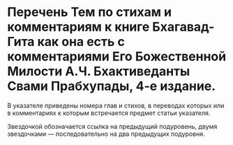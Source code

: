 # Перечень Тем по стихам и комментариям к книге Бхагавад-Гита как она есть с комментариями Его Божественной Милости А.Ч. Бхактиведанты Свами Прабхупады, 4-е издание. 

В указателе приведены номера глав и стихов, в переводах которых или в комментариях к которым встречается предмет статьи указателя.
 
Звездочкой обозначается ссылка на предыдущий подуровень, двумя звездочками — последовательно на два предыдущих подуровня.